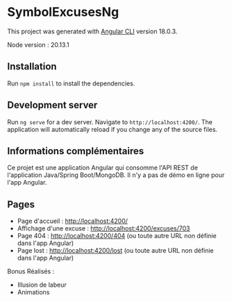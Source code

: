 # SymbolExcusesNg

This project was generated with [Angular CLI](https://github.com/angular/angular-cli) version 18.0.3.


Node version : 20.13.1

## Installation

Run `npm install` to install the dependencies.

## Development server

Run `ng serve` for a dev server. Navigate to `http://localhost:4200/`. The application will automatically reload if you change any of the source files.

## Informations complémentaires

Ce projet est une application Angular qui consomme l'API REST de l'application Java/Spring Boot/MongoDB.
Il n'y a pas de démo en ligne pour l'app Angular.

## Pages

- Page d'accueil : [http://localhost:4200/](http://localhost:4200/)
- Affichage d'une excuse : [http://localhost:4200/excuses/703](http://localhost:4200/excuses/703)
- Page 404 : [http://localhost:4200/404](http://localhost:4200/404) (ou toute autre URL non définie dans l'app Angular)
- Page lost : [http://localhost:4200/lost](http://localhost:4200/lost) (ou toute autre URL non définie dans l'app Angular)

Bonus Réalisés :
- Illusion de labeur
- Animations 
